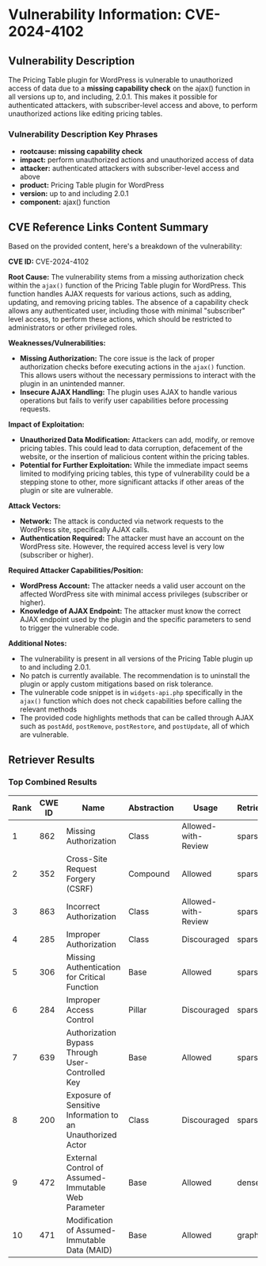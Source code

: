 # Vulnerability Information: CVE-2024-4102

## Vulnerability Description
The Pricing Table plugin for WordPress is vulnerable to unauthorized access of data due to a **missing capability check** on the ajax() function in all versions up to, and including, 2.0.1. This makes it possible for authenticated attackers, with subscriber-level access and above, to perform unauthorized actions like editing pricing tables.

### Vulnerability Description Key Phrases
- **rootcause:** **missing capability check**
- **impact:** perform unauthorized actions and unauthorized access of data
- **attacker:** authenticated attackers with subscriber-level access and above
- **product:** Pricing Table plugin for WordPress
- **version:** up to and including 2.0.1
- **component:** ajax() function

## CVE Reference Links Content Summary
Based on the provided content, here's a breakdown of the vulnerability:

**CVE ID:** CVE-2024-4102

**Root Cause:** The vulnerability stems from a missing authorization check within the `ajax()` function of the Pricing Table plugin for WordPress. This function handles AJAX requests for various actions, such as adding, updating, and removing pricing tables. The absence of a capability check allows any authenticated user, including those with minimal "subscriber" level access, to perform these actions, which should be restricted to administrators or other privileged roles.

**Weaknesses/Vulnerabilities:**
* **Missing Authorization:** The core issue is the lack of proper authorization checks before executing actions in the `ajax()` function. This allows users without the necessary permissions to interact with the plugin in an unintended manner.
* **Insecure AJAX Handling:** The plugin uses AJAX to handle various operations but fails to verify user capabilities before processing requests.

**Impact of Exploitation:**
* **Unauthorized Data Modification:** Attackers can add, modify, or remove pricing tables. This could lead to data corruption, defacement of the website, or the insertion of malicious content within the pricing tables.
* **Potential for Further Exploitation:** While the immediate impact seems limited to modifying pricing tables, this type of vulnerability could be a stepping stone to other, more significant attacks if other areas of the plugin or site are vulnerable.

**Attack Vectors:**
* **Network:** The attack is conducted via network requests to the WordPress site, specifically AJAX calls.
* **Authentication Required:** The attacker must have an account on the WordPress site. However, the required access level is very low (subscriber or higher).

**Required Attacker Capabilities/Position:**
* **WordPress Account:**  The attacker needs a valid user account on the affected WordPress site with minimal access privileges (subscriber or higher).
* **Knowledge of AJAX Endpoint:** The attacker must know the correct AJAX endpoint used by the plugin and the specific parameters to send to trigger the vulnerable code.

**Additional Notes:**
* The vulnerability is present in all versions of the Pricing Table plugin up to and including 2.0.1.
* No patch is currently available. The recommendation is to uninstall the plugin or apply custom mitigations based on risk tolerance.
* The vulnerable code snippet is in `widgets-api.php` specifically in the `ajax()` function which does not check capabilities before calling the relevant methods
* The provided code highlights methods that can be called through AJAX such as `postAdd`, `postRemove`, `postRestore`, and `postUpdate`, all of which are vulnerable.

## Retriever Results

### Top Combined Results

| Rank | CWE ID | Name | Abstraction | Usage  | Retrievers | Individual Scores |
|------|--------|------|-------------|-------|------------|-------------------|
| 1 | 862 | Missing Authorization | Class | Allowed-with-Review | sparse | 0.426 |
| 2 | 352 | Cross-Site Request Forgery (CSRF) | Compound | Allowed | sparse | 0.409 |
| 3 | 863 | Incorrect Authorization | Class | Allowed-with-Review | sparse | 0.387 |
| 4 | 285 | Improper Authorization | Class | Discouraged | sparse | 0.365 |
| 5 | 306 | Missing Authentication for Critical Function | Base | Allowed | sparse | 0.340 |
| 6 | 284 | Improper Access Control | Pillar | Discouraged | sparse | 0.340 |
| 7 | 639 | Authorization Bypass Through User-Controlled Key | Base | Allowed | sparse | 0.324 |
| 8 | 200 | Exposure of Sensitive Information to an Unauthorized Actor | Class | Discouraged | sparse | 0.321 |
| 9 | 472 | External Control of Assumed-Immutable Web Parameter | Base | Allowed | dense | 0.448 |
| 10 | 471 | Modification of Assumed-Immutable Data (MAID) | Base | Allowed | graph | 0.003 |

